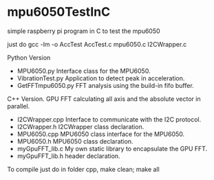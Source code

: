 mpu6050TestInC
==============

simple raspberry pi  program in C to test the mpu6050


 just do gcc -lm -o AccTest AccTest.c mpu6050.c I2CWrapper.c
 
Python Version
- MPU6050.py  Interface class for the MPU6050.
- VibrationTest.py Application to detect peak in acceleration.
- GetFFTmpu6050.py FFT analysis using the build-in fifo buffer.

C++ Version.  GPU FFT calculating all axis and the absolute vector in parallel.
- I2CWrapper.cpp  Interface to communicate with the I2C protocol.
- I2CWrapper.h I2CWrapper class declaration.
- MPU6050.cpp MPU6050 class interface for the MPU6050.
- MPU6050.h   MPU6050 class declaration.
- myGpuFFT_lib.c My own static library to encapsulate the GPU FFT.
- myGpuFFT_lib.h header declaration.
 
To compile just do in folder cpp,
make clean; make all

